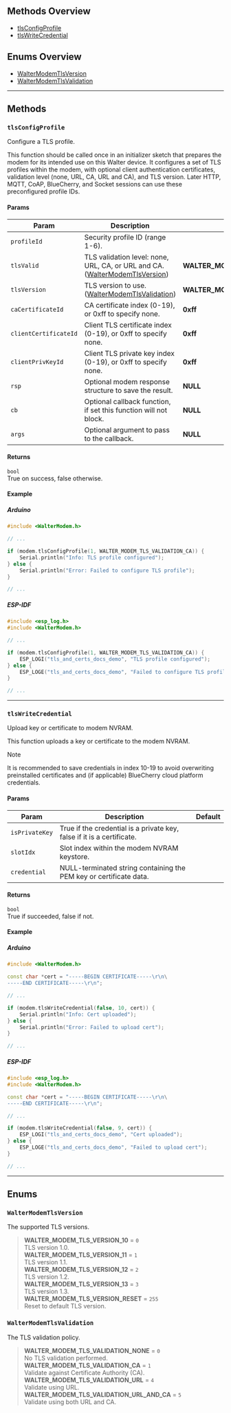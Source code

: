 ## Methods Overview

- [tlsConfigProfile](#tlsconfigprofile)
- [tlsWriteCredential](#tlswritecredential)

## Enums Overview

- [WalterModemTlsVersion](#waltermodemtlsversion)
- [WalterModemTlsValidation](#waltermodemtlsvalidation)

---

## Methods

### `tlsConfigProfile`

Configure a TLS profile.

This function should be called once in an initializer sketch that prepares the modem
for its intended use on this Walter device.
It configures a set of TLS profiles within the modem, with optional client authentication certificates,
validation level (none, URL, CA, URL and CA), and TLS version.
Later HTTP, MQTT, CoAP, BlueCherry, and Socket sessions can use these preconfigured profile IDs.

#### Params

| Param                 | Description                                                                                           | Default                              |
| --------------------- | ----------------------------------------------------------------------------------------------------- | ------------------------------------ |
| `profileId`           | Security profile ID (range 1-6).                                                                      |                                      |
| `tlsValid`            | TLS validation level: none, URL, CA, or URL and CA. ([WalterModemTlsVersion](#waltermodemtlsversion)) | **WALTER_MODEM_TLS_VALIDATION_NONE** |
| `tlsVersion`          | TLS version to use. ([WalterModemTlsValidation](#waltermodemtlsvalidation))                           | **WALTER_MODEM_TLS_VERSION_12**      |
| `caCertificateId`     | CA certificate index (0-19), or 0xff to specify none.                                                 | **0xff**                             |
| `clientCertificateId` | Client TLS certificate index (0-19), or 0xff to specify none.                                         | **0xff**                             |
| `clientPrivKeyId`     | Client TLS private key index (0-19), or 0xff to specify none.                                         | **0xff**                             |
| `rsp`                 | Optional modem response structure to save the result.                                                 | **NULL**                             |
| `cb`                  | Optional callback function, if set this function will not block.                                      | **NULL**                             |
| `args`                | Optional argument to pass to the callback.                                                            | **NULL**                             |

#### Returns

`bool`  
True on success, false otherwise.

#### Example

<!-- tabs:start -->

##### **Arduino**

```cpp
#include <WalterModem.h>

// ...

if (modem.tlsConfigProfile(1, WALTER_MODEM_TLS_VALIDATION_CA)) {
    Serial.println("Info: TLS profile configured");
} else {
    Serial.println("Error: Failed to configure TLS profile");
}

// ...
```

##### **ESP-IDF**

```cpp
#include <esp_log.h>
#include <WalterModem.h>

// ...

if (modem.tlsConfigProfile(1, WALTER_MODEM_TLS_VALIDATION_CA)) {
    ESP_LOGI("tls_and_certs_docs_demo", "TLS profile configured");
} else {
    ESP_LOGE("tls_and_certs_docs_demo", "Failed to configure TLS profile");
}

// ...
```

<!-- tabs:end -->

---

### `tlsWriteCredential`

Upload key or certificate to modem NVRAM.

This function uploads a key or certificate to the modem NVRAM.

> [!NOTE]
> It is recommended to save credentials in index 10-19 to avoid overwriting
> preinstalled certificates and (if applicable) BlueCherry cloud platform credentials.

#### Params

| Param          | Description                                                            | Default |
| -------------- | ---------------------------------------------------------------------- | ------- |
| `isPrivateKey` | True if the credential is a private key, false if it is a certificate. |         |
| `slotIdx`      | Slot index within the modem NVRAM keystore.                            |         |
| `credential`   | NULL-terminated string containing the PEM key or certificate data.     |         |

#### Returns

`bool`  
True if succeeded, false if not.

#### Example

<!-- tabs:start -->

##### **Arduino**

```cpp
#include <WalterModem.h>

const char *cert = "-----BEGIN CERTIFICATE-----\r\n\
-----END CERTIFICATE-----\r\n";

// ...

if (modem.tlsWriteCredential(false, 10, cert)) {
    Serial.println("Info: Cert uploaded");
} else {
    Serial.println("Error: Failed to upload cert");
}

// ...
```

##### **ESP-IDF**

```cpp
#include <esp_log.h>
#include <WalterModem.h>

const char *cert = "-----BEGIN CERTIFICATE-----\r\n\
-----END CERTIFICATE-----\r\n";

// ...

if (modem.tlsWriteCredential(false, 9, cert)) {
    ESP_LOGI("tls_and_certs_docs_demo", "Cert uploaded");
} else {
    ESP_LOGE("tls_and_certs_docs_demo", "Failed to upload cert");
}

// ...
```

<!-- tabs:end -->

---

## Enums

### `WalterModemTlsVersion`

The supported TLS versions.

> **WALTER_MODEM_TLS_VERSION_10** = `0`  
> TLS version 1.0.  
> **WALTER_MODEM_TLS_VERSION_11** = `1`  
> TLS version 1.1.  
> **WALTER_MODEM_TLS_VERSION_12** = `2`  
> TLS version 1.2.  
> **WALTER_MODEM_TLS_VERSION_13** = `3`  
> TLS version 1.3.  
> **WALTER_MODEM_TLS_VERSION_RESET** = `255`  
> Reset to default TLS version.  

### `WalterModemTlsValidation`

The TLS validation policy.

> **WALTER_MODEM_TLS_VALIDATION_NONE** = `0`  
> No TLS validation performed.  
> **WALTER_MODEM_TLS_VALIDATION_CA** = `1`  
> Validate against Certificate Authority (CA).  
> **WALTER_MODEM_TLS_VALIDATION_URL** = `4`  
> Validate using URL.  
> **WALTER_MODEM_TLS_VALIDATION_URL_AND_CA** = `5`  
> Validate using both URL and CA.
